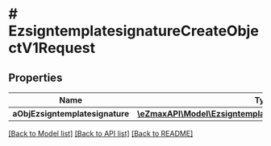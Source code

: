 # # EzsigntemplatesignatureCreateObjectV1Request

## Properties

Name | Type | Description | Notes
------------ | ------------- | ------------- | -------------
**aObjEzsigntemplatesignature** | [**\eZmaxAPI\Model\EzsigntemplatesignatureRequestCompound[]**](EzsigntemplatesignatureRequestCompound.md) |  |

[[Back to Model list]](../../README.md#models) [[Back to API list]](../../README.md#endpoints) [[Back to README]](../../README.md)
